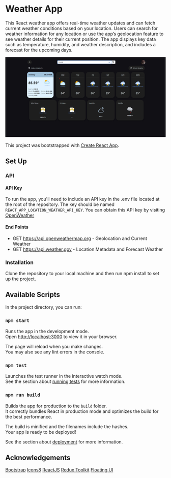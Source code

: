 # Weather App

This React weather app offers real-time weather updates and can fetch current weather conditions based on your location. Users can search for weather information for any location or use the app’s geolocation feature to see weather details for their current position. The app displays key data such as temperature, humidity, and weather description, and includes a forecast for the upcoming days.

![Weather App](public/images/weather-app-img.png)

This project was bootstrapped with [Create React App](https://github.com/facebook/create-react-app).

## Set Up

### API

#### API Key

To run the app, you'll need to include an API key in the .env file located at the root of the repository. The key should be named `REACT_APP_LOCATION_WEATHER_API_KEY`. You can obtain this API key by visiting [OpenWeather](https://openweathermap.org/api)

#### End Points

- GET https://api.openweathermap.org - Geolocation and Current Weather
- GET https://api.weather.gov - Location Metadata and Forecast Weather

### Installation

Clone the repository to your local machine and then run npm install to set up the project.

## Available Scripts

In the project directory, you can run:

### `npm start`

Runs the app in the development mode.\
Open [http://localhost:3000](http://localhost:3000) to view it in your browser.

The page will reload when you make changes.\
You may also see any lint errors in the console.

### `npm test`

Launches the test runner in the interactive watch mode.\
See the section about [running tests](https://facebook.github.io/create-react-app/docs/running-tests) for more information.

### `npm run build`

Builds the app for production to the `build` folder.\
It correctly bundles React in production mode and optimizes the build for the best performance.

The build is minified and the filenames include the hashes.\
Your app is ready to be deployed!

See the section about [deployment](https://facebook.github.io/create-react-app/docs/deployment) for more information.

## Acknowledgements

[Bootstrap](https://getbootstrap.com/)
[Icons8](https://icons8.com)
[ReactJS](https://react.dev/)
[Redux Toolkit](https://redux-toolkit.js.org/)
[Floating UI](https://floating-ui.com/)

